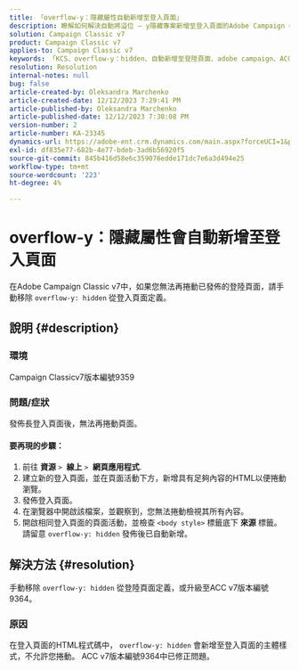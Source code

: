 ```yaml
---
title: 「overflow-y：隱藏屬性自動新增至登入頁面」
description: 瞭解如何解決自動將溢位 — y隱藏專案新增至登入頁面的Adobe Campaign Classic問題。
solution: Campaign Classic v7
product: Campaign Classic v7
applies-to: Campaign Classic v7
keywords: 「KCS、overflow-y：hidden、自動新增至登陸頁面、adobe campaign、ACC v7版本編號9359、升級至ACC v7版本編號9364、Campaign Classic」
resolution: Resolution
internal-notes: null
bug: false
article-created-by: Oleksandra Marchenko
article-created-date: 12/12/2023 7:29:41 PM
article-published-by: Oleksandra Marchenko
article-published-date: 12/12/2023 7:30:08 PM
version-number: 2
article-number: KA-23345
dynamics-url: https://adobe-ent.crm.dynamics.com/main.aspx?forceUCI=1&pagetype=entityrecord&etn=knowledgearticle&id=fd333dc5-2499-ee11-be37-6045bd0065f9
exl-id: df835e77-682b-4e77-bdeb-3ad6b56920f5
source-git-commit: 845b416d58e6c359076edde171dc7e6a3d494e25
workflow-type: tm+mt
source-wordcount: '223'
ht-degree: 4%

---
```


# overflow-y：隱藏屬性會自動新增至登入頁面


在Adobe Campaign Classic v7中，如果您無法再捲動已發佈的登陸頁面，請手動移除 `overflow-y: hidden` 從登入頁面定義。

## 說明 {#description}


### <b>環境</b>

Campaign Classicv7版本編號9359

### <b>問題/症狀</b>

發佈長登入頁面後，無法再捲動頁面。

#### <b>要再現的步驟：</b>

1. 前往 <b>資源</b> `>`  <b>線上</b> `>`  <b>網頁應用程式</b>.
2. 建立新的登入頁面，並在頁面活動下方，新增具有足夠內容的HTML以便捲動瀏覽。
3. 發佈登入頁面。
4. 在瀏覽器中開啟該檔案，並觀察到，您無法捲動檢視其所有內容。
5. 開啟相同登入頁面的頁面活動，並檢查 `<body style>` 標籤底下 <b>來源</b> 標籤。\
   請留意 `overflow-y: hidden` 發佈後已自動新增。



## 解決方法 {#resolution}


手動移除 `overflow-y: hidden` 從登陸頁面定義，或升級至ACC v7版本編號9364。

### <b>原因</b>

在登入頁面的HTML程式碼中， `overflow-y: hidden` 會新增至登入頁面的主體樣式，不允許您捲動。 ACC v7版本編號9364中已修正問題。
